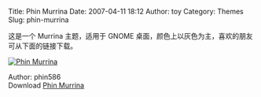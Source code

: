 Title: Phin Murrina
Date: 2007-04-11 18:12
Author: toy
Category: Themes
Slug: phin-murrina

这是一个 Murrina 主题，适用于 GNOME
桌面，颜色上以灰色为主，喜欢的朋友可从下面的链接下载。

[![Phin
Murrina](http://i.linuxtoy.org/i/2007/04/phin-murrina_s.png)](http://i.linuxtoy.org/i/2007/04/phin-murrina.png)

Author: phin586  
Download [Phin
Murrina](http://www.gnome-look.org/content/show.php/Phin+Murrina?content=55743)
